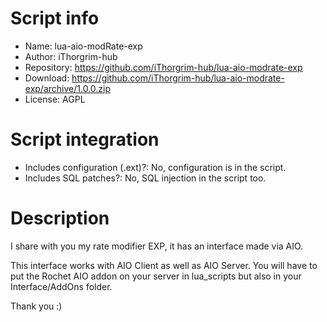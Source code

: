 # Script info

- Name: lua-aio-modRate-exp
- Author: iThorgrim-hub
- Repository: https://github.com/iThorgrim-hub/lua-aio-modrate-exp
- Download: https://github.com/iThorgrim-hub/lua-aio-modrate-exp/archive/1.0.0.zip
- License: AGPL

# Script integration

- Includes configuration (.ext)?: No, configuration is in the script.
- Includes SQL patches?: No, SQL injection in the script too.

# Description

I share with you my rate modifier EXP, it has an interface made via AIO.

This interface works with AIO Client as well as AIO Server.
You will have to put the Rochet AIO addon on your server in lua_scripts but also in your Interface/AddOns folder.

Thank you :)